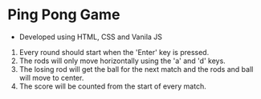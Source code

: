 # Ping Pong Game

- Developed using HTML, CSS and Vanila JS

1. Every round should start when the 'Enter' key is pressed.
2. The rods will only move horizontally using the 'a' and 'd' keys.
3. The losing rod will get the ball for the next match and the rods and ball will move to center.
4. The score will be counted from the start of every match.
